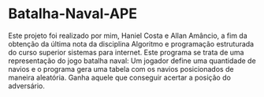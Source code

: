 # Batalha-Naval-APE
Este projeto foi realizado por mim, Haniel Costa e Allan Amâncio, a fim da obtenção da última nota da disciplina Algoritmo e programação estruturada do curso superior sistemas para internet.  Este programa se trata de uma representação do jogo batalha naval: Um jogador define uma quantidade de navios e o programa gera uma tabela com os navios posicionados de maneira aleatória. Ganha aquele que conseguir acertar a posição do adversário.
